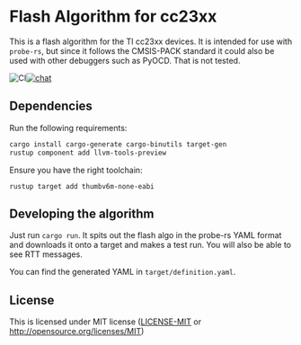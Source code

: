 # Flash Algorithm for cc23xx

This is a flash algorithm for the TI cc23xx devices. It is intended
for use with `probe-rs`, but since it follows the CMSIS-PACK standard it could
also be used with other debuggers such as PyOCD. That is not tested.

![CI](https://github.com/seanmlyons22/cc23xx-flash/actions/workflows/ci.yml/badge.svg)[![chat](https://img.shields.io/badge/chat-probe--rs%3Amatrix.org-brightgreen)](https://matrix.to/#/#probe-rs:matrix.org)

## Dependencies

Run the following requirements:

```bash
cargo install cargo-generate cargo-binutils target-gen
rustup component add llvm-tools-preview
```

Ensure you have the right toolchain:

```
rustup target add thumbv6m-none-eabi
```

## Developing the algorithm

Just run `cargo run`. It spits out the flash algo in the probe-rs YAML format and downloads it onto a target and makes a test run.
You will also be able to see RTT messages.

You can find the generated YAML in `target/definition.yaml`.

## License

This is licensed under MIT license ([LICENSE-MIT](LICENSE-MIT) or http://opensource.org/licenses/MIT)
